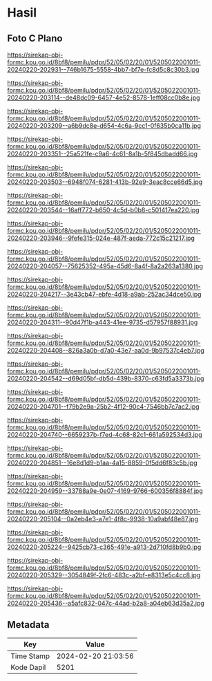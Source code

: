 # Hasil

## Foto C Plano

https://sirekap-obj-formc.kpu.go.id/8bf8/pemilu/pdpr/52/05/02/20/01/5205022001011-20240220-202931--746b1675-5558-4bb7-bf7e-fc8d5c8c30b3.jpg

https://sirekap-obj-formc.kpu.go.id/8bf8/pemilu/pdpr/52/05/02/20/01/5205022001011-20240220-203114--de48dc09-6457-4e52-8578-1eff08cc0b8e.jpg

https://sirekap-obj-formc.kpu.go.id/8bf8/pemilu/pdpr/52/05/02/20/01/5205022001011-20240220-203209--a6b9dc8e-d654-4c6a-9cc1-0f635b0ca11b.jpg

https://sirekap-obj-formc.kpu.go.id/8bf8/pemilu/pdpr/52/05/02/20/01/5205022001011-20240220-203351--25a521fe-c9a6-4c61-8a1b-5f845dbadd66.jpg

https://sirekap-obj-formc.kpu.go.id/8bf8/pemilu/pdpr/52/05/02/20/01/5205022001011-20240220-203503--6948f074-6281-413b-92e9-3eac8cce66d5.jpg

https://sirekap-obj-formc.kpu.go.id/8bf8/pemilu/pdpr/52/05/02/20/01/5205022001011-20240220-203544--16aff772-b650-4c5d-b0b8-c501417ea220.jpg

https://sirekap-obj-formc.kpu.go.id/8bf8/pemilu/pdpr/52/05/02/20/01/5205022001011-20240220-203946--9fefe315-024e-487f-aeda-772c15c21217.jpg

https://sirekap-obj-formc.kpu.go.id/8bf8/pemilu/pdpr/52/05/02/20/01/5205022001011-20240220-204057--75625352-495a-45d6-8a4f-8a2a263a1380.jpg

https://sirekap-obj-formc.kpu.go.id/8bf8/pemilu/pdpr/52/05/02/20/01/5205022001011-20240220-204217--3e43cb47-ebfe-4d18-a9ab-252ac34dce50.jpg

https://sirekap-obj-formc.kpu.go.id/8bf8/pemilu/pdpr/52/05/02/20/01/5205022001011-20240220-204311--90d47f1b-a443-41ee-9735-d57957f88931.jpg

https://sirekap-obj-formc.kpu.go.id/8bf8/pemilu/pdpr/52/05/02/20/01/5205022001011-20240220-204408--826a3a0b-d7a0-43e7-aa0d-9b97537c4eb7.jpg

https://sirekap-obj-formc.kpu.go.id/8bf8/pemilu/pdpr/52/05/02/20/01/5205022001011-20240220-204542--d69d05bf-db5d-439b-8370-c63fd5a3373b.jpg

https://sirekap-obj-formc.kpu.go.id/8bf8/pemilu/pdpr/52/05/02/20/01/5205022001011-20240220-204701--f79b2e9a-25b2-4f12-90c4-7546bb7c7ac2.jpg

https://sirekap-obj-formc.kpu.go.id/8bf8/pemilu/pdpr/52/05/02/20/01/5205022001011-20240220-204740--6659237b-f7ed-4c68-82c1-661a592534d3.jpg

https://sirekap-obj-formc.kpu.go.id/8bf8/pemilu/pdpr/52/05/02/20/01/5205022001011-20240220-204851--16e8d1d9-b1aa-4a15-8859-0f5dd6f83c5b.jpg

https://sirekap-obj-formc.kpu.go.id/8bf8/pemilu/pdpr/52/05/02/20/01/5205022001011-20240220-204959--33788a9e-0e07-4169-9766-600356f8884f.jpg

https://sirekap-obj-formc.kpu.go.id/8bf8/pemilu/pdpr/52/05/02/20/01/5205022001011-20240220-205104--0a2eb4e3-a7e1-4f8c-9938-10a9abf48e87.jpg

https://sirekap-obj-formc.kpu.go.id/8bf8/pemilu/pdpr/52/05/02/20/01/5205022001011-20240220-205224--9425cb73-c365-491e-a913-2d710fd8b9b0.jpg

https://sirekap-obj-formc.kpu.go.id/8bf8/pemilu/pdpr/52/05/02/20/01/5205022001011-20240220-205329--3054849f-2fc6-483c-a2bf-e8313e5c4cc8.jpg

https://sirekap-obj-formc.kpu.go.id/8bf8/pemilu/pdpr/52/05/02/20/01/5205022001011-20240220-205436--a5afc832-047c-44ad-b2a8-a04eb63d35a2.jpg


## Metadata

| Key        | Value               |
| ---------- | ------------------- |
| Time Stamp | 2024-02-20 21:03:56 |
| Kode Dapil | 5201                |



